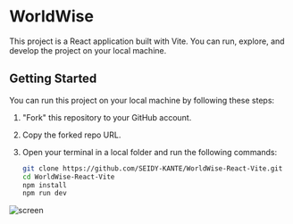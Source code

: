 # WorldWise

This project is a React application built with Vite. You can run, explore, and develop the project on your local machine.

## Getting Started

You can run this project on your local machine by following these steps:

1. "Fork" this repository to your GitHub account.
2. Copy the forked repo URL.
3. Open your terminal in a local folder and run the following commands:

   ```sh
   git clone https://github.com/SEIDY-KANTE/WorldWise-React-Vite.git
   cd WorldWise-React-Vite
   npm install
   npm run dev
   
![screen](https://github.com/SEIDY-KANTE/WorldWise-React-Vite/blob/main/screen/screen.png)

